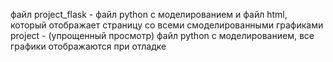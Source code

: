 файл project_flask - файл python с моделированием и файл html, который отображает страницу со всеми смоделированными графиками
project - (упрощенный просмотр) файл python с моделированием, все графики отображаются при отладке
